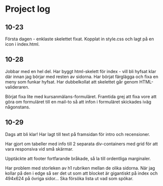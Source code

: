 # Project log

## 10-23
Första dagen - enklaste skelettet fixat. Kopplat in style.css och lagt på en icon i index.html.

## 10-28
Jobbar med en hel del. Har byggt html-skelett för index - vill bli hyfsat klar där innan jag börjar med resten av sidorna.
Har börjat färglägga och fixa en meny som funkar hyfsat.
Har dubbelkollat att skelettet går genom HTML-valideraren.

Börjat fixa lite med kursanmälans-formuläret. Framtida grej att fixa vore att göra om formuläret till en mail-to så att infon i formuläret skickades iväg någonstans.

## 10-29
Dags att bli klar! Har lagt till text på framsidan för intro och recensioner.

Har gjort om tabeller med info till 2 separata div-containers med grid för att vara responsiva vid små skärmar.

Upptäckte att footer fortfarande bråkade, så la till ordentliga marginaler.

Har problem med storleken av h1 rubriken mellan de olika sidorna. När jag kollar på den i edge så ser det ut som att blocket är gigantiskt på index och 494x624 på övriga sidor... Ska försöka lista ut vad som spökar.